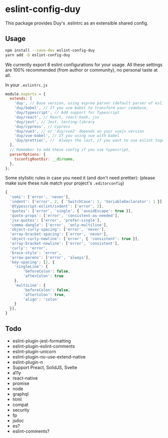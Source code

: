 # eslint-config-duy

This package provides Duy's .eslintrc as an extensible shared config.

## Usage

```sh
npm install --save-dev eslint-config-duy
yarn add -D eslint-config-duy
```

We currently export 8 eslint configurations for your usage.
All these settings are 100% recommended (from author or community), no personal taste at all.

In your `.eslintrc.js`

```js
module.exports = {
  extends: [
    'duy', // Base version, using espree parser (default parser of eslint), contain default rule for js, import, json
    'duy/babel', // If you use babel to transform your codebase,
    'duy/typescript', // Add support for Typescript
    'duy/react', // React, react-hook, jsx
    'duy/jest', // Jest, testing-library
    'duy/cypress', // Cypress
    'duy/vue3', // or 'duy/vue2' depends on your vuejs version
    'duy/vue-babel', // If you using vue with babel
    'duy/prettier', //  Always the last, if you want to use eslint together with prettier (prettier as eslint's rules, disable all eslint's style rules)
  ],
  // Remember to add these config if you use typescript,
  parserOptions: {
    tsconfigRootDir: __dirname,
  },
};
```

Some stylistic rules in case you need it (and don't need prettier): (please make sure these rule match your project's `.editorconfig`)

```js
{
  'semi': ['error', 'never'],
  'indent': ['error', 2, { 'SwitchCase': 1, 'VariableDeclarator': 1 }],
  '@typescript-eslint/indent': ['error', 2],
  'quotes': ['error', 'single', { 'avoidEscape': true }],
  'quote-props': ['error', 'consistent-as-needed'],
  'jsx-quotes': ['error', 'prefer-single'],
  'comma-dangle': ['error', 'only-multiline'],
  'object-curly-spacing': ['error', 'never'],
  'array-bracket-spacing': ['error', 'never'],
  'object-curly-newline': ['error', { 'consistent': true }],
  'array-bracket-newline': ['error', 'consistent'],
  'curly': 'error',
  'brace-style': 'error',
  'arrow-parens': ['error', 'always'],
  'key-spacing': [2, {
    'singleLine': {
        'beforeColon': false,
        'afterColon': true
    },
    'multiLine': {
        'beforeColon': false,
        'afterColon': true,
        'align': 'colon'
    }
  }],
}
```

## Todo

- eslint-plugin-jest-formatting
- eslint-plugin-eslint-comments
- eslint-plugin-unicorn
- eslint-plugin-no-use-extend-native
- eslint-plugin-n
- Support Preact, SolidJS, Svelte
- a11y
- react-native
- promise
- node
- graphql
- html
- compat
- security
- fp
- jsdoc
- es?
- eslint-comments?

